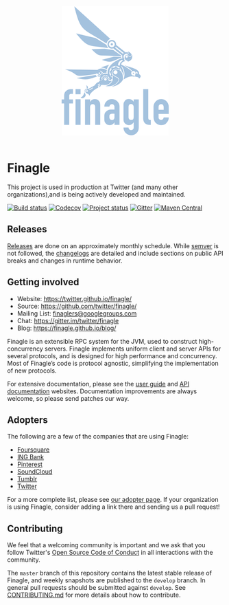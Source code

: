 <div align="center">
  <img src="https://github.com/twitter/finagle/blob/develop/doc/src/sphinx/_static/logo_medium.png"><br><br>
</div>


# Finagle
This project is used in production at Twitter (and many other organizations),and is being actively developed and maintained.

[![Build status](https://travis-ci.org/twitter/finagle.svg?branch=develop)](https://travis-ci.org/twitter/finagle)
[![Codecov](https://codecov.io/gh/twitter/finagle/branch/develop/graph/badge.svg)](https://codecov.io/gh/twitter/finagle)
[![Project status](https://img.shields.io/badge/status-active-brightgreen.svg)](#status)
[![Gitter](https://badges.gitter.im/twitter/finagle.svg)](https://gitter.im/twitter/finagle?utm_source=badge&utm_medium=badge&utm_campaign=pr-badge)
[![Maven Central](https://maven-badges.herokuapp.com/maven-central/com.twitter/finagle-core_2.12/badge.svg)](https://maven-badges.herokuapp.com/maven-central/com.twitter/finagle-core_2.12)



## Releases

[Releases](https://maven-badges.herokuapp.com/maven-central/com.twitter/finagle_2.12)
are done on an approximately monthly schedule. While [semver](http://semver.org/)
is not followed, the [changelogs](CHANGES) are detailed and include sections on
public API breaks and changes in runtime behavior.

## Getting involved

* Website: https://twitter.github.io/finagle/
* Source: https://github.com/twitter/finagle/
* Mailing List: [finaglers@googlegroups.com](https://groups.google.com/forum/#!forum/finaglers)
* Chat: https://gitter.im/twitter/finagle
* Blog: https://finagle.github.io/blog/

Finagle is an extensible RPC system for the JVM, used to construct
high-concurrency servers. Finagle implements uniform client and server APIs for
several protocols, and is designed for high performance and concurrency. Most of
Finagle’s code is protocol agnostic, simplifying the implementation of new
protocols.

For extensive documentation, please see the
[user guide](https://twitter.github.io/finagle/guide/) and
[API documentation](https://twitter.github.io/finagle/docs/com/twitter/finagle)
websites. Documentation improvements are always welcome, so please send patches
our way.

## Adopters

The following are a few of the companies that are using Finagle:

* [Foursquare](https://foursquare.com/)
* [ING Bank](https://ing.nl)
* [Pinterest](https://www.pinterest.com/)
* [SoundCloud](https://soundcloud.com/)
* [Tumblr](https://www.tumblr.com/)
* [Twitter](https://twitter.com/)

For a more complete list, please see
[our adopter page](https://github.com/twitter/finagle/blob/master/ADOPTERS.md).
If your organization is using Finagle, consider adding a link there and sending
us a pull request!

## Contributing

We feel that a welcoming community is important and we ask that you follow Twitter's
[Open Source Code of Conduct](https://github.com/twitter/code-of-conduct/blob/master/code-of-conduct.md)
in all interactions with the community.

The `master` branch of this repository contains the latest stable release of
Finagle, and weekly snapshots are published to the `develop` branch. In general
pull requests should be submitted against `develop`. See
[CONTRIBUTING.md](https://github.com/twitter/finagle/blob/master/CONTRIBUTING.md)
for more details about how to contribute.
